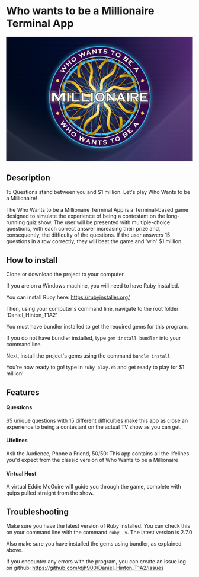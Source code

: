 # Who wants to be a Millionaire Terminal App
![wwtbam_logo](./img/logo-large.jpg)
## Description
15 Questions stand between you and $1 million. Let's play Who Wants to be a Millionaire!

The Who Wants to be a Millionaire Terminal App is a Terminal-based game designed to simulate the experience of being a contestant on the long-running quiz show. The user will be presented with multiple-choice questions, with each correct answer increasing their prize and, consequently, the difficulty of the questions. If the user answers 15 questions in a row correctly, they will beat the game and 'win' $1 million.

## How to install
Clone or download the project to your computer.

If you are on a Windows machine, you will need to have Ruby installed.

You can install Ruby here: https://rubyinstaller.org/

Then, using your computer's command line, navigate to the root folder 'Daniel_Hinton_T1A2'

You must have bundler installed to get the required gems for this program.

If you do not have bundler installed, type `gem install bundler` into your command line.

Next, install the project's gems using the command `bundle install`

You're now ready to go! type in `ruby play.rb` and get ready to play for $1 million!

## Features
#### Questions
65 unique questions with 15 different difficulties make this app as close an experience to being a contestant on the actual TV show as you can get.
#### Lifelines
Ask the Audience, Phone a Friend, 50/50: This app contains all the lifelines you'd expect from the classic version of Who Wants to be a Millionaire
#### Virtual Host
A virtual Eddie McGuire will guide you through the game, complete with quips pulled straight from the show.

## Troubleshooting
Make sure you have the latest version of Ruby installed. You can check this on your command line with the command `ruby -v`. The latest version is 2.7.0

Also make sure you have installed the gems using bundler, as explained above.

If you encounter any errors with the program, you can create an issue log on github: https://github.com/djh900/Daniel_Hinton_T1A2/issues